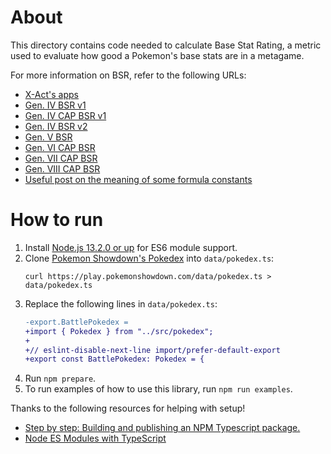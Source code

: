 # About

This directory contains code needed to calculate Base Stat Rating,
a metric used to evaluate how good a Pokemon's base stats are in a metagame.

For more information on BSR, refer to the following URLs:

- [X-Act's apps](https://www.smogon.com/forums/threads/restoring-x-acts-apps.3490377/)
- [Gen. IV BSR v1](https://www.smogon.com/smog/issue6/base_stats)
- [Gen. IV CAP BSR v1](https://www.smogon.com/cap/articles/stat_ratings)
- [Gen. IV BSR v2](https://www.smogon.com/forums/threads/base-stats-ratings-version-2-0.64133/)
- [Gen. V BSR](https://www.smogon.com/forums/threads/base-stat-ratings-v3-0.86197/)
- [Gen. VI CAP BSR](https://www.smogon.com/forums/threads/xy-bsr-calculator-movepool-builder.3490726/)
- [Gen. VII CAP BSR](https://www.smogon.com/forums/threads/cap-bsr-calculator-for-ultra-sun-ultra-moon.3614219/)
- [Gen. VIII CAP BSR](https://www.smogon.com/forums/threads/cap-bsr-calculator-repository.3662398/)
- [Useful post on the meaning of some formula constants](https://www.smogon.com/forums/threads/xy-bsr-calculator-movepool-builder.3490726/#post-6982072)

# How to run

1. Install [Node.js 13.2.0 or up](https://nodejs.org/en/) for ES6 module support.
1. Clone [Pokemon Showdown's Pokedex](https://play.pokemonshowdown.com/data/pokedex.js) into `data/pokedex.ts`:
   ```shell script
   curl https://play.pokemonshowdown.com/data/pokedex.ts > data/pokedex.ts
   ```
1. Replace the following lines in `data/pokedex.ts`:
   ```diff
   -export.BattlePokedex =
   +import { Pokedex } from "../src/pokedex";
   +
   +// eslint-disable-next-line import/prefer-default-export
   +export const BattlePokedex: Pokedex = {
   ```
1. Run `npm prepare`.
1. To run examples of how to use this library, run `npm run examples`.

Thanks to the following resources for helping with setup!

- [Step by step: Building and publishing an NPM Typescript package.](https://itnext.io/step-by-step-building-and-publishing-an-npm-typescript-package-44fe7164964c)
- [Node ES Modules with TypeScript](https://github.com/Urigo/typescript-node-es-modules-example)
